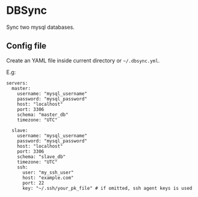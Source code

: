 # DBSync

Sync two mysql databases.

## Config file

Create an YAML file inside current directory or `~/.dbsync.yml`.

E.g:

```$yaml
servers:
  master:
    username: "mysql_username"
    password: "mysql_password"
    host: "localhost"
    port: 3306
    schema: "master_db"
    timezone: "UTC"

  slave:
    username: "mysql_username"
    password: "mysql_password"
    host: "localhost"
    port: 3306
    schema: "slave_db"
    timezone: "UTC"
    ssh:
      user: "my_ssh_user"
      host: "example.com"
      port: 22
      key: "~/.ssh/your_pk_file" # if omitted, ssh agent keys is used
```
